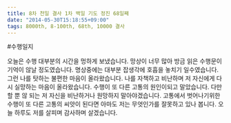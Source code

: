 ```yaml
---
title: 8차 천일 결사 1차 백일 기도 정진 68일째
date: "2014-05-30T15:18:55+09:00"
tags: 8000th, 8-100th, 68th, 10000 결사
---
```


#수행일지

오늘은 수행 대부분의 시간을 멍하게 보냈습니다. 망상이 너무 많아 방금 읽은 수행문이 기억이 않날 정도였습니다. 명상중에는 대부분 잡생각에 호흡을 놓치기 일수였습니다. 그런 나를 탓하는 불편한 마음이 올라왔습니다. 나를 자책하고 비난하며 저 자신에게 다시 실망하는 마음이 올라왔습니다. 수행이 또 다른 고통의 원인이되고 말았습니다. 다만 할 뿐 않 되는 저 자신을 비난하거나 원망하지 말아야겠습니다. 고통에서 벗어나기위한 수행이 또 다른 고통의 씨앗이 된다면 아마도 저는 무엇인가를 잘못하고 있나 봅니다. 오늘 하루도 저를 살피며 감사하며 살겠습니다.
